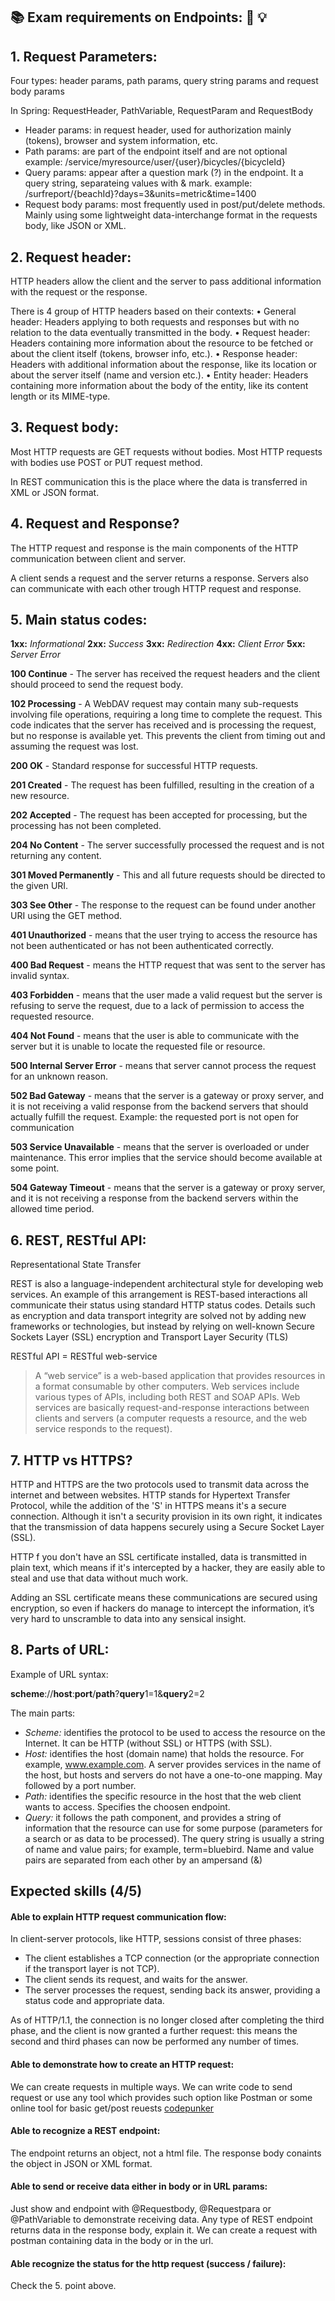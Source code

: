 ## :books: Exam requirements on Endpoints: :tada: :bulb:

## 1. Request Parameters:

Four types: header params, path params, query string params and request body params

In Spring: RequestHeader, PathVariable, RequestParam and RequestBody

- Header params: in request header, used for authorization mainly (tokens), browser and system information, etc.
- Path params: are part of the endpoint itself and are not optional
	example: /service/myresource/user/{user}/bicycles/{bicycleId}
- Query params: appear after a question mark (?) in the endpoint. It a query string, separateing values with & mark.
	example: /surfreport/{beachId}?days=3&units=metric&time=1400
- Request body params: most frequently used in post/put/delete methods. Mainly using some lightweight data-interchange format in the requests body, like JSON or XML.

## 2. Request header:

HTTP headers allow the client and the server to pass additional information with the request or the response.

There is 4 group of HTTP headers based on their contexts:
    • General header: Headers applying to both requests and responses but with no relation to the data eventually transmitted in the body.
    • Request header: Headers containing more information about the resource to be fetched or about the client itself  (tokens, browser info, etc.).
    • Response header: Headers with additional information about the response, like its location or about the server itself (name and version etc.).
    • Entity header: Headers containing more information about the body of the entity, like its content length or its MIME-type.

## 3. Request body:

Most HTTP requests are GET requests without bodies. Most HTTP requests with bodies use POST or PUT request method.

In REST communication this is the place where the data is transferred in XML or JSON format.

## 4. Request and Response?

The HTTP request and response is the main components of the HTTP communication between client and server.

A client sends a request and the server returns a response. Servers also can communicate with each other trough HTTP request and response.

## 5. Main status codes:

**1xx:** _Informational_
**2xx:** _Success_
**3xx:** _Redirection_
**4xx:** _Client Error_
**5xx:** _Server Error_

**100 Continue** - The server has received the request headers and the client should proceed to send the request body.

**102 Processing** - A WebDAV request may contain many sub-requests involving file operations, requiring a long time to complete the request. This code indicates that the server has received and is processing the request, but no response is available yet. This prevents the client from timing out and assuming the request was lost.

**200 OK** - Standard response for successful HTTP requests.

**201 Created** - The request has been fulfilled, resulting in the creation of a new resource.

**202 Accepted** - The request has been accepted for processing, but the processing has not been completed.

**204 No Content** - The server successfully processed the request and is not returning any content.

**301 Moved Permanently** - This and all future requests should be directed to the given URI.

**303 See Other** - The response to the request can be found under another URI using the GET method.

**401 Unauthorized** - means that the user trying to access the resource has not been authenticated or has not been authenticated correctly.

**400 Bad Request** - means the HTTP request that was sent to the server has invalid syntax.

**403 Forbidden** - means that the user made a valid request but the server is refusing to serve the request, due to a lack of permission to access the requested resource.

**404 Not Found** - means that the user is able to communicate with the server but it is unable to locate the requested file or resource.

**500 Internal Server Error** - means that server cannot process the request for an unknown reason.

**502 Bad Gateway** - means that the server is a gateway or proxy server, and it is not receiving a valid response from the backend servers that should actually fulfill the request.
Example: the requested port is not open for communication

**503 Service Unavailable** - means that the server is overloaded or under maintenance. This error implies that the service should become available at some point.

**504 Gateway Timeout** - means that the server is a gateway or proxy server, and it is not receiving a response from the backend servers within the allowed time period.

## 6. REST, RESTful API:

Representational State Transfer

REST is also a language-independent architectural style for developing web services. An example of this arrangement is REST-based interactions all communicate their status using standard HTTP status codes. Details such as encryption and data transport integrity are solved not by adding new frameworks or technologies, but instead by relying on well-known Secure Sockets Layer (SSL) encryption and Transport Layer Security (TLS)

RESTful API = RESTful web-service

> A “web service” is a web-based application that provides resources in a format consumable by other computers. Web services include various types of APIs, including both REST and SOAP APIs. Web services are basically request-and-response interactions between clients and servers (a computer requests a resource, and the web service responds to the request).

## 7. HTTP vs HTTPS?

HTTP and HTTPS are the two protocols used to transmit data across the internet and between websites. HTTP stands for Hypertext Transfer Protocol, while the addition of the 'S' in HTTPS means it's a secure connection. Although it isn't a security provision in its own right, it indicates that the transmission of data happens securely using a Secure Socket Layer (SSL).

HTTP f you don't have an SSL certificate installed, data is transmitted in plain text, which means if it's intercepted by a hacker, they are easily able to steal and use that data without much work.

Adding an SSL certificate means these communications are secured using encryption, so even if hackers do manage to intercept the information, it’s very hard to unscramble to data into any sensical insight.

## 8. Parts of URL:

Example of URL syntax:

**scheme**://**host**:**port**/**path**?**query**1=1&**query**2=2

The main parts:

- _Scheme:_ identifies the protocol to be used to access the resource on the Internet. It can be HTTP (without SSL) or HTTPS (with SSL).
- _Host:_ identifies the host (domain name) that holds the resource. For example, www.example.com. A server provides services in the name of the host, but hosts and servers do not have a one-to-one mapping. May followed by a port number.
- _Path:_ identifies the specific resource in the host that the web client wants to access. Specifies the choosen endpoint.
- _Query:_ it follows the path component, and provides a string of information that the resource can use for some purpose (parameters for a search or as data to be processed). The query string is usually a string of name and value pairs; for example, term=bluebird. Name and value pairs are separated from each other by an ampersand (&)

## Expected skills (4/5)

#### Able to explain HTTP request communication flow:

In client-server protocols, like HTTP, sessions consist of three phases:
- The client establishes a TCP connection (or the appropriate connection if the transport layer is not TCP).
- The client sends its request, and waits for the answer.
- The server processes the request, sending back its answer, providing a status code and appropriate data.

As of HTTP/1.1, the connection is no longer closed after completing the third phase, and the client is now granted a further request: this means the second and third phases can now be performed any number of times.

#### Able to demonstrate how to create an HTTP request:

We can create requests in multiple ways. We can write code to send request or use any tool which provides such option like Postman or some online tool for basic get/post reuests [codepunker](https://www.codepunker.com/tools/http-requests)

#### Able to recognize a REST endpoint:

The endpoint returns an object, not a html file. The response body conaints the object in JSON or XML format.

#### Able to send or receive data either in body or in URL params:

Just show and endpoint with @Requestbody, @Requestpara or @PathVariable to demonstrate receiving data.
Any type of REST endpoint returns data in the response body, explain it. We can create a request with postman containing data in the body or in the url.

#### Able recognize the status for the http request (success / failure):

Check the 5. point above.
